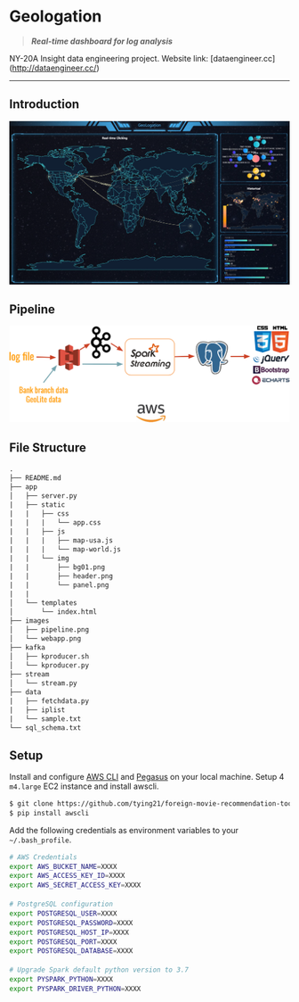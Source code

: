# Geologation
> ***Real-time dashboard for log analysis***

NY-20A Insight data engineering project.
Website link: [dataengineer.cc] (http://dataengineer.cc/)

***

## Introduction
![](./images/webapp.png)

## Pipeline
![](./images/pipeline.png)

## File Structure
```
.
├── README.md
├── app
│   ├── server.py
|   ├── static
|   |   ├── css
|   |   |   └── app.css
|   |   ├── js
|   |   |   ├── map-usa.js
|   |   |   └── map-world.js
|   |   └── img
|   |       ├── bg01.png
|   |       ├── header.png
|   |       └── panel.png
|   |
│   └── templates
│       └── index.html
├── images
│   ├── pipeline.png
│   └── webapp.png
├── kafka
│   ├── kproducer.sh
│   └── kproducer.py
├── stream
│   └── stream.py
├── data
|   ├── fetchdata.py
|   ├── iplist
|   └── sample.txt
└── sql_schema.txt
```

## Setup
Install and configure [AWS CLI](https://aws.amazon.com/cli/) and [Pegasus](https://github.com/InsightDataScience/pegasus) on your local machine. Setup 4 `m4.large` EC2 instance and install awscli.

```bash
$ git clone https://github.com/tying21/foreign-movie-recommendation-tool.git
$ pip install awscli
```
Add the following credentials as environment variables to your `~/.bash_profile`.

```bash
# AWS Credentials
export AWS_BUCKET_NAME=XXXX
export AWS_ACCESS_KEY_ID=XXXX
export AWS_SECRET_ACCESS_KEY=XXXX

# PostgreSQL configuration
export POSTGRESQL_USER=XXXX
export POSTGRESQL_PASSWORD=XXXX
export POSTGRESQL_HOST_IP=XXXX
export POSTGRESQL_PORT=XXXX
export POSTGRESQL_DATABASE=XXXX

# Upgrade Spark default python version to 3.7
export PYSPARK_PYTHON=XXXX
export PYSPARK_DRIVER_PYTHON=XXXX
```
